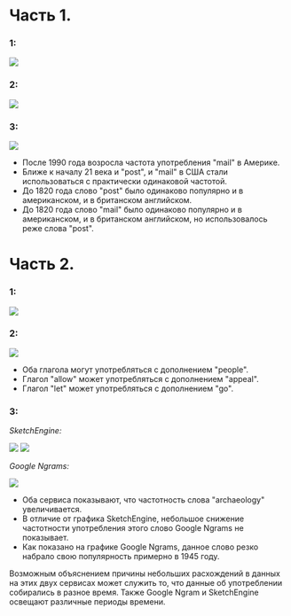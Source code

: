 # Часть 1. 

### 1:
![](https://sun1-7.userapi.com/c840735/v840735381/88f52/TzJYJkOj2r0.jpg)

### 2:
![](https://sun1-9.userapi.com/c840735/v840735381/88f5b/aRLc4MQ1CE0.jpg)

### 3:
![](https://sun1-13.userapi.com/c840735/v840735381/88f64/X1u8SRaLXQE.jpg)

+ После 1990 года возросла частота употребления "mail" в Америке. 
+ Ближе к началу 21 века и "post", и "mail" в США стали использоваться с практически одинаковой частотой.  
+ До 1820 года слово "post" было одинаково популярно и в американском, и в британском английском. 
+ До 1820 года слово "mail" было одинаково популярно и в американском, и в британском английском, но использовалось реже слова "post".

# Часть 2. 

### 1:
![](https://sun1-3.userapi.com/c840735/v840735381/88f7e/sqLQJZgcajQ.jpg)

### 2:
![](https://sun1-17.userapi.com/c840735/v840735381/88f87/htOk7epApRo.jpg)

+ Оба глагола могут употребляться с дополнением "people".
+ Глагол "allow" может употребляться с дополнением "appeal". 
+ Глагол "let" может употребляться с дополнением "go".

### 3:
*SketchEngine:*

![](https://sun1-7.userapi.com/c840735/v840735381/88f90/GGt1SqFRS-8.jpg)
![](https://sun1-20.userapi.com/c840735/v840735381/88f98/CAwYF-WVw4Q.jpg)

*Google Ngrams:*

![](https://sun1-13.userapi.com/c840735/v840735381/88fa1/RdS4U6WoQ5M.jpg)

+ Оба сервиса показывают, что частотность слова "archaeology" увеличивается. 
+ В отличие от графика SketchEngine, небольшое снижение частотности употребления этого слово Google Ngrams не показывает. 
+ Как показано на графике Google Ngrams, данное слово резко набрало свою популярность примерно в 1945 году. 

Возможным объяснением причины небольших расхождений в данных на этих двух сервисах может служить то, что данные об употреблении собирались в разное время. Также Google Ngram и SketchEngine освещают различные периоды времени.
